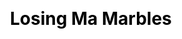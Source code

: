 ---
title: Losing Ma Marbles
permalink: /losing-ma-marbles/
#bg:
#teaser: 
#date:
description:
#tags: ["childhood", "generative", "motion", "study"]
css:
  - custom.css
js:
  - custom.js
#links:
  - https://codepen.io/ChineseDron/pen/ZExaBOr?anon=true&view=pe
eleventyExcludeFromCollections: true
---